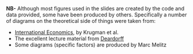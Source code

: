 **NB-** Although most figures used in the slides are created by the code and data provided, some have been produced by others. 
Specifically a number of diagrams on the theoretical side of things were taken from: 
* [International Economics](https://www.pearson.com/us/higher-education/product/Krugman-International-Economics-9th-Edition/9780132146654.html), by Krugman et al. 
* The excellent lecture material from [Deardorff](http://www-personal.umich.edu/~alandear/courses/441/441.html)
* Some diagrams (specific factors) are produced by Marc Melitz


